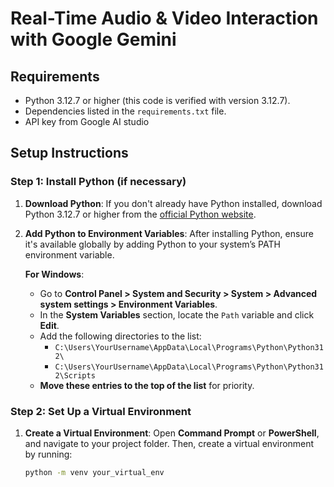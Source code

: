 # Real-Time Audio & Video Interaction with Google Gemini

## Requirements

- Python 3.12.7 or higher (this code is verified with version 3.12.7).
- Dependencies listed in the `requirements.txt` file.
- API key from Google AI studio

## Setup Instructions

### Step 1: Install Python (if necessary)

1. **Download Python**:
   If you don't already have Python installed, download Python 3.12.7 or higher from the [official Python website](https://www.python.org/downloads/).

2. **Add Python to Environment Variables**:
   After installing Python, ensure it's available globally by adding Python to your system’s PATH environment variable.

   **For Windows**:
   - Go to **Control Panel > System and Security > System > Advanced system settings > Environment Variables**.
   - In the **System Variables** section, locate the `Path` variable and click **Edit**.
   - Add the following directories to the list:
     - `C:\Users\YourUsername\AppData\Local\Programs\Python\Python312\`
     - `C:\Users\YourUsername\AppData\Local\Programs\Python\Python312\Scripts`
   - **Move these entries to the top of the list** for priority.

### Step 2: Set Up a Virtual Environment

1. **Create a Virtual Environment**:
   Open **Command Prompt** or **PowerShell**, and navigate to your project folder. Then, create a virtual environment by running:
   ```bash
   python -m venv your_virtual_env
